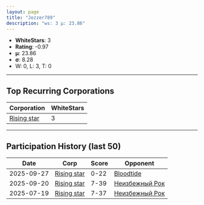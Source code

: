 ```yaml
---
layout: page
title: "Jezzer789"
description: "ws: 3 μ: 23.86"
---
```

- **WhiteStars**: 3
- **Rating**: -0.97
- **μ**: 23.86  
- **σ**: 8.28
- W: 0, L: 3, T: 0

---

## Top Recurring Corporations

| Corporation | WhiteStars |
| --- | --- |
| [Rising star](https://ws.tsl.rocks/corp/b7037efd74e829aa4ac6e49960fa44cebe1477e23d25cf1640594d9168d630db/) | 3 |

---

## Participation History (last 50)

| Date | Corp | Score | Opponent |
| --- | --- | --- | --- |
| 2025-09-27 | [Rising star](https://ws.tsl.rocks/corp/b7037efd74e829aa4ac6e49960fa44cebe1477e23d25cf1640594d9168d630db/) | 0-22 | [Bloodtide](https://ws.tsl.rocks/corp/45a33569cb3d53981db18893d92ddeaebd1f7bbc027226150f2c848f336f1905/) |
| 2025-09-20 | [Rising star](https://ws.tsl.rocks/corp/b7037efd74e829aa4ac6e49960fa44cebe1477e23d25cf1640594d9168d630db/) | 7-39 | [Неизбежный Рок](https://ws.tsl.rocks/corp/a075d54242806374b2fc020c48e0e4ab4077ac72faeeae7568400e0e48790289/) |
| 2025-07-19 | [Rising star](https://ws.tsl.rocks/corp/b7037efd74e829aa4ac6e49960fa44cebe1477e23d25cf1640594d9168d630db/) | 7-37 | [Неизбежный Рок](https://ws.tsl.rocks/corp/a075d54242806374b2fc020c48e0e4ab4077ac72faeeae7568400e0e48790289/) |